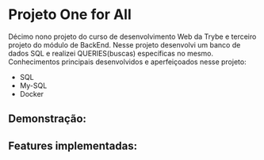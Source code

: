 # Projeto One for All #

Décimo nono projeto do curso de desenvolvimento Web da Trybe e terceiro projeto do módulo de BackEnd. Nesse projeto desenvolvi um banco de dados SQL e realizei QUERIES(buscas) específicas no mesmo. Conhecimentos principais desenvolvidos e aperfeiçoados nesse projeto: 

- SQL
- My-SQL
- Docker

## Demonstração: ##


## Features implementadas: ##


